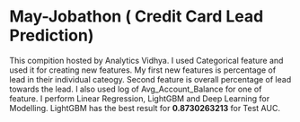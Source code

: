 # May-Jobathon ( Credit Card Lead Prediction)

 This compition hosted by Analytics Vidhya.
I used Categorical feature and used it for creating new features. 
My first new features is percentage of lead in their individual cateogy.
Second feature is overall percentage of lead towards the lead.
I also used log of Avg_Account_Balance for one of feature.
I perform Linear Regression, LightGBM and Deep Learning for Modelling.
LightGBM has the best result for **0.8730263213** for Test AUC.
